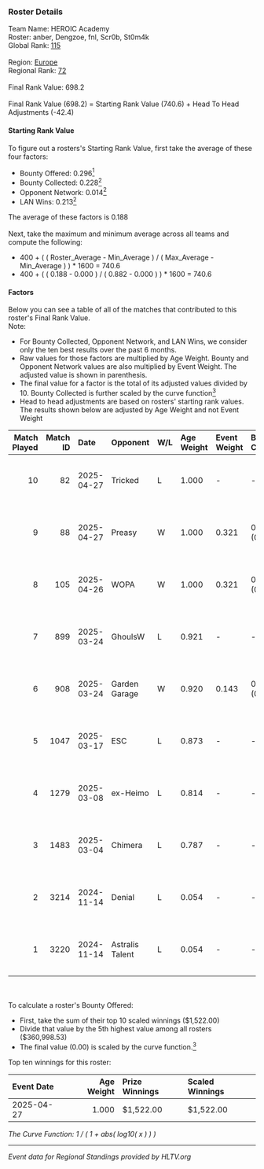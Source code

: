 ### Roster Details<br />
Team Name: HEROIC Academy<br />
Roster: anber, Dengzoe, fnl, Scr0b, St0m4k<br />
Global Rank: [115](../../standings_global_2025_05_05.md)<br />
<br />
Region: [Europe]( ../../standings_europe_2025_05_05.md)<br />
Regional Rank: [72]( ../../standings_europe_2025_05_05.md)<br />
<br />
Final Rank Value:  698.2<br />
<br />
Final Rank Value (698.2) = Starting Rank Value (740.6) + Head To Head Adjustments (-42.4)<br />

#### Starting Rank Value<br />
To figure out a rosters's Starting Rank Value, first take the average of these four factors:<br />
- Bounty Offered: 0.296[<sup>1</sup>](#table2)
- Bounty Collected: 0.228[<sup>2</sup>](#table1)
- Opponent Network: 0.014[<sup>2</sup>](#table1)
- LAN Wins: 0.213[<sup>2</sup>](#table1)

The average of these factors is 0.188<br />
<br />
Next, take the maximum and minimum average across all teams and compute the following:<br />
- 400 + ( ( Roster_Average - Min_Average ) / ( Max_Average - Min_Average ) ) * 1600 = 740.6
- 400 + ( ( 0.188 - 0.000 ) / ( 0.882 - 0.000 ) ) * 1600 = 740.6


#### Factors<br />
Below you can see a table of all of the matches that contributed to this roster's Final Rank Value.<br />
Note:<br />

- For Bounty Collected, Opponent Network, and LAN Wins, we consider only the ten best results over the past 6 months.
- Raw values for those factors are multiplied by Age Weight. Bounty and Opponent Network values are also multiplied by Event Weight. The adjusted value is shown in parenthesis.
- The final value for a factor is the total of its adjusted values divided by 10. Bounty Collected is further scaled by the curve function[<sup>3</sup>](#curveFunction)
- Head to head adjustments are based on rosters' starting rank values. The results shown below are adjusted by Age Weight and not Event Weight
<span id="table1"></span><br />


| Match Played | Match ID | Date       | Opponent        | W/L | Age Weight | Event Weight | Bounty Collected | Opponent Network | LAN Wins  | H2H Adj. | Roster                             |
| -: | -: | :- | :- | :- | :- | :- | :- | :- | :- | -: | :- |
|           10 |       82 | 2025-04-27 | Tricked         | L   | 1.000      | -            | -                | -                | -         |    -9.58 | anber, Dengzoe, fnl, Scr0b, St0m4k |
|            9 |       88 | 2025-04-27 | Preasy          | W   | 1.000      | 0.321        | 0.002 (0.001)    | 0.147 (0.047)    | 1 (1.000) |    14.18 | anber, Dengzoe, fnl, Scr0b, St0m4k |
|            8 |      105 | 2025-04-26 | WOPA            | W   | 1.000      | 0.321        | 0.008 (0.003)    | 0.206 (0.066)    | 1 (1.000) |    13.54 | anber, Dengzoe, fnl, Scr0b, St0m4k |
|            7 |      899 | 2025-03-24 | GhoulsW         | L   | 0.921      | -            | -                | -                | -         |   -20.85 | anber, Dengzoe, Few, Kragh, Scr0b  |
|            6 |      908 | 2025-03-24 | Garden Garage   | W   | 0.920      | 0.143        | 0.005 (0.001)    | 0.210 (0.028)    | 0 (0.000) |    13.35 | anber, Dengzoe, Few, Kragh, Scr0b  |
|            5 |     1047 | 2025-03-17 | ESC             | L   | 0.873      | -            | -                | -                | -         |   -20.85 | anber, Dengzoe, Few, Kragh, Scr0b  |
|            4 |     1279 | 2025-03-08 | ex-Heimo        | L   | 0.814      | -            | -                | -                | -         |   -16.48 | anber, Dengzoe, Few, Kragh, Scr0b  |
|            3 |     1483 | 2025-03-04 | Chimera         | L   | 0.787      | -            | -                | -                | -         |   -13.36 | anber, Dengzoe, Few, Kragh, Scr0b  |
|            2 |     3214 | 2024-11-14 | Denial          | L   | 0.054      | -            | -                | -                | -         |    -1.23 | anber, Dengzoe, Few, Kragh, Scr0b  |
|            1 |     3220 | 2024-11-14 | Astralis Talent | L   | 0.054      | -            | -                | -                | -         |    -1.15 | anber, Dengzoe, Few, Kragh, Scr0b  |

<br />
<span id="table2"></span><br />
To calculate a roster's Bounty Offered:<br />

- First, take the sum of their top 10 scaled winnings ($1,522.00)
- Divide that value by the 5th highest value among all rosters ($360,998.53)
- The final value (0.00) is scaled by the curve function.[<sup>3</sup>](#curveFunction)

Top ten winnings for this roster:<br />

| Event Date | Age Weight | Prize Winnings | Scaled Winnings |
| :- | -: | :- | :- |
| 2025-04-27 |      1.000 | $1,522.00      | $1,522.00       |


<span id="curveFunction"></span>_The Curve Function: 1 / ( 1 + abs( log10( x ) ) )_<br />

---
_Event data for Regional Standings provided by HLTV.org_<br />
